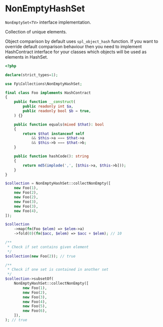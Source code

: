 # NonEmptyHashSet

```NonEmptySet<TV>``` interface implementation.

Collection of unique elements.

Object comparison by default uses `spl_object_hash` function. If you want to override default comparison behaviour then you need to implement HashContract interface for your classes which objects will be used as elements in HashSet.

```php
<?php

declare(strict_types=1);

use Fp\Collections\NonEmptyHashSet;

final class Foo implements HashContract
{
    public function __construct(
        public readonly int $a,
        public readonly bool $b = true,
    ) {}

    public function equals(mixed $that): bool
    {
        return $that instanceof self
            && $this->a === $that->a
            && $this->b === $that->b;
    }

    public function hashCode(): string
    {
        return md5(implode(',', [$this->a, $this->b]));
    }
}

$collection = NonEmptyHashSet::collectNonEmpty([
    new Foo(1),
    new Foo(2),
    new Foo(2), 
    new Foo(3),
    new Foo(3),
    new Foo(4),
]);

$collection
    ->map(fn(Foo $elem) => $elem->a)
    ->fold(0)(fn($acc, $elem) => $acc + $elem); // 10

/**
 * Check if set contains given element 
 */
$collection(new Foo(2)); // true

/**
 * Check if one set is contained in another set 
 */
$collection->subsetOf(
    NonEmptyHashSet::collectNonEmpty([
        new Foo(1),
        new Foo(2),
        new Foo(3), 
        new Foo(4),
        new Foo(5),
        new Foo(6),
    ]),
); // true
```

